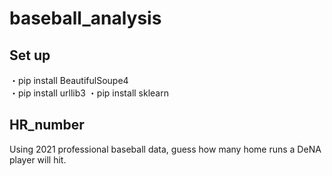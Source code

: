 # baseball_analysis

## Set up  
・pip install BeautifulSoupe4  
・pip install urllib3 
・pip install sklearn  

## HR_number
Using 2021 professional baseball data, guess how many home runs a DeNA player will hit.

